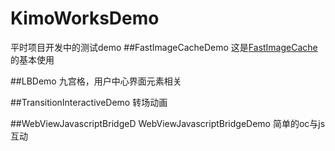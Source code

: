 # KimoWorksDemo
平时项目开发中的测试demo
##FastImageCacheDemo
这是[FastImageCache](https://github.com/path/FastImageCache "Demo") 的基本使用

##LBDemo
九宫格，用户中心界面元素相关

##TransitionInteractiveDemo
转场动画

##WebViewJavascriptBridgeD
WebViewJavascriptBridgeDemo 简单的oc与js互动
